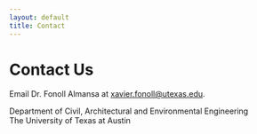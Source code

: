 ```yaml
---
layout: default
title: Contact
---
```


# Contact Us

Email Dr. Fonoll Almansa at [xavier.fonoll@utexas.edu](mailto:xavier.fonoll@utexas.edu).

Department of Civil, Architectural and Environmental Engineering  
The University of Texas at Austin
